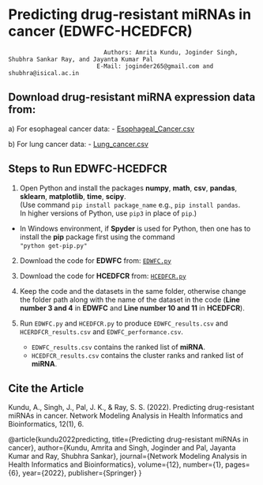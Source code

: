 # Predicting drug‑resistant miRNAs in cancer (EDWFC-HCEDFCR)
                               Authors: Amrita Kundu, Joginder Singh, Shubhra Sankar Ray, and Jayanta Kumar Pal
                             E-Mail: joginder265@gmail.com and shubhra@isical.ac.in

## Download drug-resistant miRNA expression data from:
a)    For esophageal cancer data: - <a href = "https://drive.google.com/file/d/15bkTE8p5gpJkQmvlbcmhExbBi7ohHaPW/view">Esophageal_Cancer.csv </a>

b)    For lung cancer data: - <a href = "https://drive.google.com/file/d/1dIWvaRnXesxZU7STZ_zOvMZJmZKt4mBj/view">Lung_cancer.csv </a> 

## Steps to Run EDWFC-HCEDFCR
1. Open Python and install the packages **numpy**, **math**, **csv**, **pandas**, **sklearn**, **matplotlib**, **time**, **scipy**.  
(Use command `pip install package_name` e.g., `pip install pandas`.  
In higher versions of Python, use `pip3` in place of `pip`.)  
* In Windows environment, if **Spyder** is used for Python, then one has to install the **pip** package first using the command  
  `"python get-pip.py"`  

2. Download the code for **EDWFC** from: <a href = "https://drive.google.com/file/d/1Ry8wJ2t8EoNSHpHiKsOwagrMamGjEdza/view?usp=drive_link">`EDWFC.py` </a>  
3. Download the code for **HCEDFCR** from: <a href = "https://drive.google.com/file/d/1J1-MH4IGZsCSCWGYl6QXQXPeJU1HiqAc/view?usp=drive_link">`HCEDFCR.py` </a>    
   

4. Keep the code and the datasets in the same folder, otherwise change the folder path along with the name of the dataset in the code (**Line number 3 and 4** in **EDWFC** and **Line number 10 and 11** in **HCEDFCR**).  

5. Run `EDWFC.py` and `HCEDFCR.py` to produce `EDWFC_results.csv` and `HCERDFCR_results.csv` and `EDWFC_performance.csv`.  
   - `EDWFC_results.csv` contains the ranked list of **miRNA**.
   - `HCEDFCR_results.csv` contains the cluster ranks and ranked list of **miRNA**. 

## Cite the Article
Kundu, A., Singh, J., Pal, J. K., & Ray, S. S. (2022). Predicting drug-resistant miRNAs in cancer. Network Modeling Analysis in Health Informatics and Bioinformatics, 12(1), 6.

@article{kundu2022predicting,
  title={Predicting drug-resistant miRNAs in cancer},
  author={Kundu, Amrita and Singh, Joginder and Pal, Jayanta Kumar and Ray, Shubhra Sankar},
  journal={Network Modeling Analysis in Health Informatics and Bioinformatics},
  volume={12},
  number={1},
  pages={6},
  year={2022},
  publisher={Springer}
}
